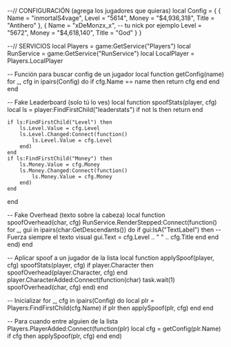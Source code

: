 --// CONFIGURACIÓN (agrega los jugadores que quieras)
local Config = {
    {
        Name = "inmortalS4vage",
        Level = "5614",
        Money = "$4,936,318",
        Title = "Antihero"
    },
    {
        Name = "xDeMonzx_x", -- tu nick por ejemplo
        Level = "5672",
        Money = "$4,618,140",
        Title = "God"
    }
}

--// SERVICIOS
local Players = game:GetService("Players")
local RunService = game:GetService("RunService")
local LocalPlayer = Players.LocalPlayer

-- Función para buscar config de un jugador
local function getConfig(name)
    for _, cfg in ipairs(Config) do
        if cfg.Name == name then
            return cfg
        end
    end
end

-- Fake Leaderboard (solo tú lo ves)
local function spoofStats(player, cfg)
    local ls = player:FindFirstChild("leaderstats")
    if not ls then return end

    if ls:FindFirstChild("Level") then
        ls.Level.Value = cfg.Level
        ls.Level.Changed:Connect(function()
            ls.Level.Value = cfg.Level
        end)
    end
    if ls:FindFirstChild("Money") then
        ls.Money.Value = cfg.Money
        ls.Money.Changed:Connect(function()
            ls.Money.Value = cfg.Money
        end)
    end
end

-- Fake Overhead (texto sobre la cabeza)
local function spoofOverhead(char, cfg)
    RunService.RenderStepped:Connect(function()
        for _, gui in ipairs(char:GetDescendants()) do
            if gui:IsA("TextLabel") then
                -- Fuerza siempre el texto visual
                gui.Text = cfg.Level .. " " .. cfg.Title
            end
        end
    end)
end

-- Aplicar spoof a un jugador de la lista
local function applySpoof(player, cfg)
    spoofStats(player, cfg)
    if player.Character then
        spoofOverhead(player.Character, cfg)
    end
    player.CharacterAdded:Connect(function(char)
        task.wait(1)
        spoofOverhead(char, cfg)
    end)
end

-- Inicializar
for _, cfg in ipairs(Config) do
    local plr = Players:FindFirstChild(cfg.Name)
    if plr then
        applySpoof(plr, cfg)
    end
end

-- Para cuando entre alguien de la lista
Players.PlayerAdded:Connect(function(plr)
    local cfg = getConfig(plr.Name)
    if cfg then
        applySpoof(plr, cfg)
    end
end)
